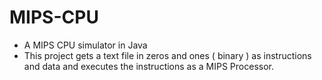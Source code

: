 # MIPS-CPU
- A MIPS CPU simulator in Java
- This project gets a text file in zeros and ones ( binary ) as instructions and data and executes the instructions as a MIPS Processor.

